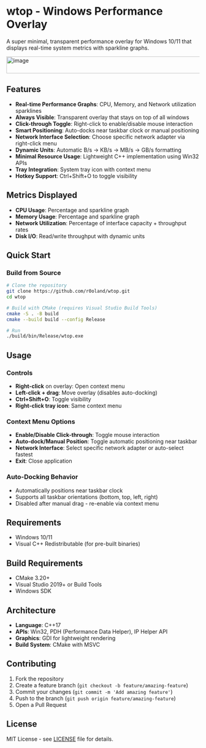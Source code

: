 # wtop - Windows Performance Overlay

A super minimal, transparent performance overlay for Windows 10/11 that displays real-time system metrics with sparkline graphs.

<img width="713" height="44" alt="image" src="https://github.com/user-attachments/assets/920162ee-1a89-4899-808f-3dff82c4e4e6" />

## Features

- **Real-time Performance Graphs**: CPU, Memory, and Network utilization sparklines
- **Always Visible**: Transparent overlay that stays on top of all windows
- **Click-through Toggle**: Right-click to enable/disable mouse interaction
- **Smart Positioning**: Auto-docks near taskbar clock or manual positioning
- **Network Interface Selection**: Choose specific network adapter via right-click menu
- **Dynamic Units**: Automatic B/s → KB/s → MB/s → GB/s formatting
- **Minimal Resource Usage**: Lightweight C++ implementation using Win32 APIs
- **Tray Integration**: System tray icon with context menu
- **Hotkey Support**: Ctrl+Shift+O to toggle visibility

## Metrics Displayed

- **CPU Usage**: Percentage and sparkline graph
- **Memory Usage**: Percentage and sparkline graph  
- **Network Utilization**: Percentage of interface capacity + throughput rates
- **Disk I/O**: Read/write throughput with dynamic units

## Quick Start

### Build from Source
```bash
# Clone the repository
git clone https://github.com/r0oland/wtop.git
cd wtop

# Build with CMake (requires Visual Studio Build Tools)
cmake -S . -B build
cmake --build build --config Release

# Run
./build/bin/Release/wtop.exe
```

## Usage

### Controls
- **Right-click** on overlay: Open context menu
- **Left-click + drag**: Move overlay (disables auto-docking)
- **Ctrl+Shift+O**: Toggle visibility
- **Right-click tray icon**: Same context menu

### Context Menu Options
- **Enable/Disable Click-through**: Toggle mouse interaction
- **Auto-dock/Manual Position**: Toggle automatic positioning near taskbar
- **Network Interface**: Select specific network adapter or auto-select fastest
- **Exit**: Close application

### Auto-Docking Behavior
- Automatically positions near taskbar clock
- Supports all taskbar orientations (bottom, top, left, right)
- Disabled after manual drag - re-enable via context menu

## Requirements

- Windows 10/11
- Visual C++ Redistributable (for pre-built binaries)

## Build Requirements

- CMake 3.20+
- Visual Studio 2019+ or Build Tools
- Windows SDK

## Architecture

- **Language**: C++17
- **APIs**: Win32, PDH (Performance Data Helper), IP Helper API
- **Graphics**: GDI for lightweight rendering
- **Build System**: CMake with MSVC

## Contributing

1. Fork the repository
2. Create a feature branch (`git checkout -b feature/amazing-feature`)
3. Commit your changes (`git commit -m 'Add amazing feature'`)
4. Push to the branch (`git push origin feature/amazing-feature`)
5. Open a Pull Request

## License

MIT License - see [LICENSE](LICENSE) file for details.

